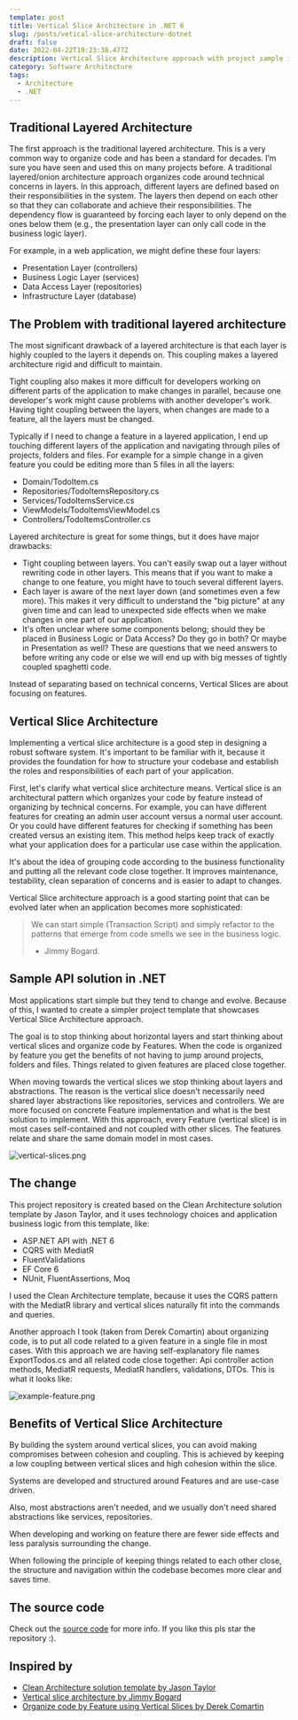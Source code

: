 ```yaml
---
template: post
title: Vertical Slice Architecture in .NET 6
slug: /posts/vetical-slice-architecture-dotnet
draft: false
date: 2022-04-22T19:23:38.477Z
description: Vertical Slice Architecture approach with project sample in .NET 6
category: Software Architecture
tags:
  - Architecture
  - .NET
---
```

## Traditional Layered Architecture

The first approach is the traditional layered architecture. This is a very common way to organize code and has been a standard for decades. I’m sure you have seen and used this on many projects before. A traditional layered/onion architecture approach organizes code around technical concerns in layers. In this approach, different layers are defined based on their responsibilities in the system. The layers then depend on each other so that they can collaborate and achieve their responsibilities. The dependency flow is guaranteed by forcing each layer to only depend on the ones below them (e.g., the presentation layer can only call code in the business logic layer).

For example, in a web application, we might define these four layers:

- Presentation Layer (controllers)
- Business Logic Layer (services)
- Data Access Layer (repositories)
- Infrastructure Layer (database)

## The Problem with traditional layered architecture

The most significant drawback of a layered architecture is that each layer is highly coupled to the layers it depends on. This coupling makes a layered architecture rigid and difficult to maintain.

Tight coupling also makes it more difficult for developers working on different parts of the application to make changes in parallel, because one developer's work might cause problems with another developer's work. Having tight coupling between the layers, when changes are made to a feature, all the layers must be changed.

Typically if I need to change a feature in a layered application, I end up touching different layers of the application and navigating through piles of projects, folders and files. For example for a simple change in a given feature you could be editing more than 5 files in all the layers:

- Domain/TodoItem.cs
- Repositories/TodoItemsRepository.cs
- Services/TodoItemsService.cs
- ViewModels/TodoItemsViewModel.cs
- Controllers/TodoItemsController.cs

Layered architecture is great for some things, but it does have major drawbacks:

- Tight coupling between layers. You can't easily swap out a layer without rewriting code in other layers. This means that if you want to make a change to one feature, you might have to touch several different layers.
- Each layer is aware of the next layer down (and sometimes even a few more). This makes it very difficult to understand the "big picture" at any given time and can lead to unexpected side effects when we make changes in one part of our application.
- It's often unclear where some components belong; should they be placed in Business Logic or Data Access? Do they go in both? Or maybe in Presentation as well? These are questions that we need answers to before writing any code or else we will end up with big messes of tightly coupled spaghetti code.

Instead of separating based on technical concerns, Vertical Slices are about focusing on features.

## Vertical Slice Architecture

Implementing a vertical slice architecture is a good step in designing a robust software system. It's important to be familiar with it, because it provides the foundation for how to structure your codebase and establish the roles and responsibilities of each part of your application.

First, let's clarify what vertical slice architecture means. Vertical slice is an architectural pattern which organizes your code by feature instead of organizing by technical concerns. For example, you can have different features for creating an admin user account versus a normal user account. Or you could have different features for checking if something has been created versus an existing item. This method helps keep track of exactly what your application does for a particular use case within the application.

It's about the idea of grouping code according to the business functionality and putting all the relevant code close together. It improves maintenance, testability, clean separation of concerns and is easier to adapt to changes.

Vertical Slice architecture approach is a good starting point that can be evolved later when an application becomes more sophisticated:
> We can start simple (Transaction Script) and simply refactor to the patterns that emerge from code smells we see in the business logic.
>
> - Jimmy Bogard.

## Sample API solution in .NET

Most applications start simple but they tend to change and evolve. Because of this, I wanted to create a simpler project template that showcases Vertical Slice Architecture approach.

The goal is to stop thinking about horizontal layers and start thinking about vertical slices and organize code by Features. When the code is organized by feature you get the benefits of not having to jump around projects, folders and files. Things related to given features are placed close together.

When moving towards the vertical slices we stop thinking about layers and abstractions. The reason is the vertical slice doesn't necessarily need shared layer abstractions like repositories, services and controllers. We are more focused on concrete Feature implementation and what is the best solution to implement. With this approach, every Feature (vertical slice) is in most cases self-contained and not coupled with other slices. The features relate and share the same domain model in most cases.

![vertical-slices.png](/media/vertical-slices.png)

## The change

This project repository is created based on the Clean Architecture solution template by Jason Taylor, and it uses technology choices and application business logic from this template, like:

- ASP.NET API with .NET 6
- CQRS with MediatR
- FluentValidations
- EF Core 6
- NUnit, FluentAssertions, Moq

I used the Clean Architecture template, because it uses the CQRS pattern with the MediatR library and vertical slices naturally fit into the commands and queries.

Another approach I took (taken from Derek Comartin) about organizing code, is to put all code related to a given feature in a single file in most cases. With this approach we are having self-explanatory file names ExportTodos.cs and all related code close together: Api controller action methods, MediatR requests, MediatR handlers, validations, DTOs. This is what it looks like:

![example-feature.png](/media/example-feature.png)

## Benefits of Vertical Slice Architecture

By building the system around vertical slices, you can avoid making compromises between cohesion and coupling. This is achieved by keeping a low coupling between vertical slices and high cohesion within the slice.

Systems are developed and structured around Features and are use-case driven.

Also, most abstractions aren't needed, and we usually don't need shared abstractions like services, repositories.

When developing and working on feature there are fewer side effects and less paralysis surrounding the change.

When following the principle of keeping things related to each other close, the structure and navigation within the codebase becomes more clear and saves time.

## The source code

Check out the [source code](https://github.com/nadirbad/VerticalSliceArchitecture) for more info. If you like this pls star the repository :).

## Inspired by

- [Clean Architecture solution template by Jason Taylor](https://github.com/jasontaylordev/CleanArchitecture)
- [Vertical slice architecture by Jimmy Bogard](https://jimmybogard.com/vertical-slice-architecture/)
- [Organize code by Feature using Vertical Slices by Derek Comartin](https://codeopinion.com/organizing-code-by-feature-using-vertical-slices/)
